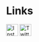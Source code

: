 # Links
<a href="https://link.infogare.fr/Instagram"><img src="https://static.cdninstagram.com/rsrc.php/v3/yR/r/lam-fZmwmvn.png" alt="Instagram" width="32" /></a>
<a href="https://link.infogare.fr/Twitter"><img src="https://about.twitter.com/etc/designs/about2-twitter/public/img/favicon-32x32.png" alt="Twitter" width="32" /></a>
